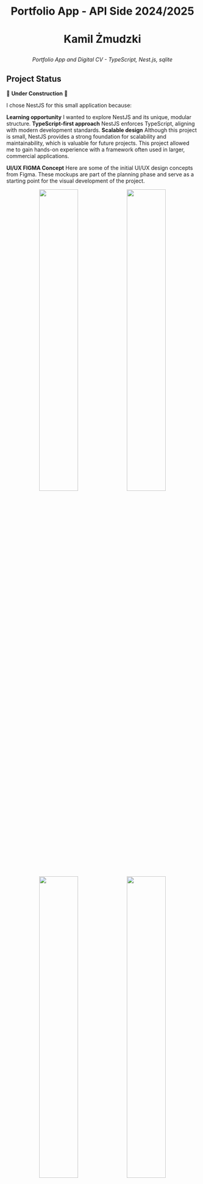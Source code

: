 # <p align="center">Portfolio App - API Side 2024/2025</p1>

# <p align="center">Kamil Żmudzki</p2>

<p align="center"><em>Portfolio App and Digital CV - TypeScript, Nest.js, sqlite</em><br>
  
 ## Project Status

🚧 **Under Construction** 🚧

I chose NestJS for this small application because:

**Learning opportunity** I wanted to explore NestJS and its unique, modular structure.
**TypeScript-first approach** NestJS enforces TypeScript, aligning with modern development standards.
**Scalable design** Although this project is small, NestJS provides a strong foundation for scalability and maintainability, which is valuable for future projects.
This project allowed me to gain hands-on experience with a framework often used in larger, commercial applications.

**UI/UX FIGMA Concept** Here are some of the initial UI/UX design concepts from
Figma. These mockups are part of the planning phase and serve as a starting
point for the visual development of the project.

 <p align="center">
  <img src="https://github.com/user-attachments/assets/4c9bc46c-c787-431f-869c-2404d7d1cb00" width="45%" />
  <img src="https://github.com/user-attachments/assets/5c05c4a9-0efa-4f52-9606-c07d073e3860" width="45%" />
</p>
<br/>
<p align="center">
  <img src="https://github.com/user-attachments/assets/97b159cc-725f-4d29-a4f3-415c97b1386c" width="45%" />
  <img src="https://github.com/user-attachments/assets/4bf4bf08-d1d8-47aa-b3aa-e8f81932898f" width="45%" />
</p>
